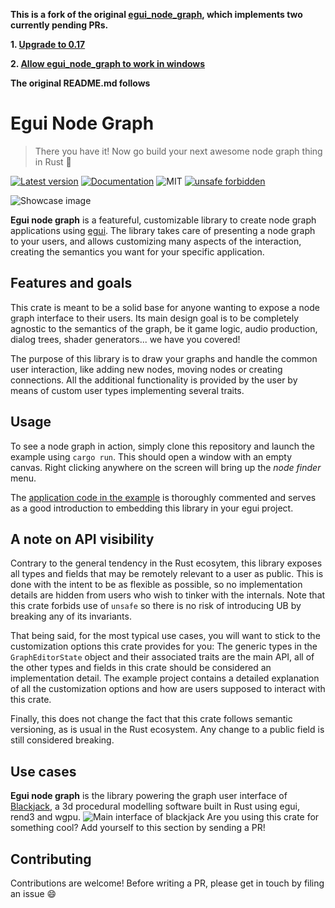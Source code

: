__This is a fork of the original [egui_node_graph](https://github.com/setzer22/egui_node_graph), which implements two currently pending PRs.__

__1. [Upgrade to 0.17](https://github.com/setzer22/egui_node_graph/pull/18)__

__2. [Allow egui_node_graph to work in windows](https://github.com/setzer22/egui_node_graph/pull/19)__

__The original README.md follows__


# Egui Node Graph
> There you have it! Now go build your next awesome node graph thing in Rust 🦀

[![Latest version](https://img.shields.io/crates/v/egui_node_graph.svg)](https://crates.io/crates/egui_node_graph)
[![Documentation](https://docs.rs/egui_node_graph/badge.svg)](https://docs.rs/egui_node_graph)
![MIT](https://img.shields.io/badge/license-MIT-blue.svg)
[![unsafe forbidden](https://img.shields.io/badge/unsafe-forbidden-success.svg)](https://github.com/rust-secure-code/safety-dance/)

![Showcase image](showcase.png)

**Egui node graph** is a featureful, customizable library to create node graph
applications using [egui](https://github.com/emilk/egui). The library takes care
of presenting a node graph to your users, and allows customizing many aspects of
the interaction, creating the semantics you want for your specific application.

## Features and goals
This crate is meant to be a solid base for anyone wanting to expose a node graph
interface to their users. Its main design goal is to be completely agnostic to
the semantics of the graph, be it game logic, audio production, dialog trees,
shader generators... we have you covered!

The purpose of this library is to draw your graphs and handle the common user
interaction, like adding new nodes, moving nodes or creating connections. All
the additional functionality is provided by the user by means of custom user
types implementing several traits.

## Usage
To see a node graph in action, simply clone this repository and launch the
example using `cargo run`. This should open a window with an empty canvas. Right
clicking anywhere on the screen will bring up the *node finder* menu.

The [application code in the example](https://github.com/setzer22/egui_node_graph/blob/main/egui_node_graph_example/src/app.rs)
is thoroughly commented and serves as a good introduction to embedding this
library in your egui project.

## A note on API visibility
Contrary to the general tendency in the Rust ecosytem, this library exposes all
types and fields that may be remotely relevant to a user as public. This is done
with the intent to be as flexible as possible, so no implementation details are
hidden from users who wish to tinker with the internals. Note that this crate
forbids use of `unsafe` so there is no risk of introducing UB by breaking any of
its invariants.

That being said, for the most typical use cases, you will want to stick to the
customization options this crate provides for you: The generic types in the
`GraphEditorState` object and their associated traits are the main API, all of
the other types and fields in this crate should be considered an implementation
detail. The example project contains a detailed explanation of all the
customization options and how are users supposed to interact with this crate.

Finally, this does not change the fact that this crate follows semantic
versioning, as is usual in the Rust ecosystem. Any change to a public field is
still considered breaking.

## Use cases

**Egui node graph** is the library powering the graph user interface of
[Blackjack](https://github.com/setzer22/blackjack), a 3d procedural modelling
software built in Rust using egui, rend3 and wgpu.
![Main interface of blackjack](https://raw.githubusercontent.com/setzer22/blackjack/main/doc/resources/showcase.png)
Are you using this crate for something cool? Add yourself to this section by sending a PR!

## Contributing 
Contributions are welcome! Before writing a PR, please get in touch by filing an issue 😄
